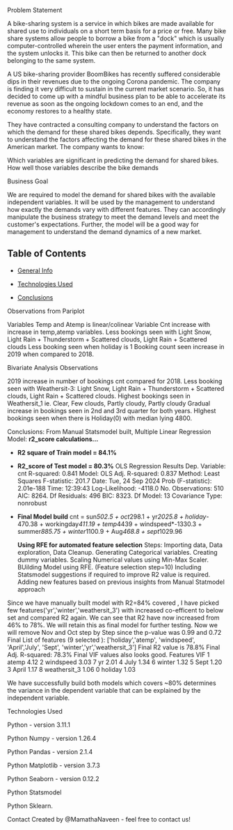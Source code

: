 Problem Statement

A bike-sharing system is a service in which bikes are made available for shared use to individuals on a short term basis for a price or free. Many bike share systems allow people to borrow a bike from a "dock" which is usually computer-controlled wherein the user enters the payment information, and the system unlocks it. This bike can then be returned to another dock belonging to the same system.

A US bike-sharing provider BoomBikes has recently suffered considerable dips in their revenues due to the ongoing Corona pandemic. The company is finding it very difficult to sustain in the current market scenario. So, it has decided to come up with a mindful business plan to be able to accelerate its revenue as soon as the ongoing lockdown comes to an end, and the economy restores to a healthy state.

They have contracted a consulting company to understand the factors on which the demand for these shared bikes depends. Specifically, they want to understand the factors affecting the demand for these shared bikes in the American market. The company wants to know:

Which variables are significant in predicting the demand for shared bikes. How well those variables describe the bike demands

Business Goal

We are required to model the demand for shared bikes with the available independent variables. It will be used by the management to understand how exactly the demands vary with different features. They can accordingly manipulate the business strategy to meet the demand levels and meet the customer's expectations. Further, the model will be a good way for management to understand the demand dynamics of a new market.


## Table of Contents
* [General Info](#general-information)
  
  
* [Technologies Used](#technologies-used)
  
* [Conclusions](#conclusions)
  
Observations from Pariplot

Variables Temp and Atemp is linear/colinear
Variable Cnt increase with increase in temp,atemp variables.
Less bookings seen with Light Snow, Light Rain + Thunderstorm + Scattered clouds, Light Rain + Scattered clouds
Less booking seen when holiday is 1
Booking count seen increase in 2019 when compared to 2018.

Bivariate Analysis Observations

2019 increase in number of bookings cnt compared for 2018.
Less booking seen with Weathersit-3: Light Snow, Light Rain + Thunderstorm + Scattered clouds, Light Rain + Scattered clouds. Highest bookings seen in Weathersit_1 ie. Clear, Few clouds, Partly cloudy, Partly cloudy
Gradual increase in bookings seen in 2nd and 3rd quarter for both years.
HIghest bookings seen when there is Holiday(0) with median lying 4800.

Conclusions: 
From Manual Statsmodel built, Multiple Linear Regression Model:
**r2_score calculations...**
- **R2 square of Train model = 84.1%**
- **R2_score of Test model = 80.3%**
  OLS Regression Results
  Dep. Variable: cnt R-squared: 0.841
  Model: OLS Adj. R-squared: 0.837
  Method: Least Squares F-statistic: 201.7
  Date: Tue, 24 Sep 2024 Prob (F-statistic): 2.01e-188
  Time: 12:39:43 Log-Likelihood: -4118.0
  No. Observations: 510 AIC: 8264.
  Df Residuals: 496 BIC: 8323.
  Df Model: 13
  Covariance Type: nonrobust
  
- **Final Model build**
    cnt = sun*502.5 + oct*298.1 + yr*2025.8 + holiday*-470.38 + workingday*411.19 + temp*4439 + windspeed*-1330.3 + summer*885.75 + winter*1100.9 + Aug*468.8 + sept*1029.96

  **Using RFE for automated feature selection**
  Steps:
    Importing data, Data exploration, Data Cleanup.
    Generating Categorical variables.
    Creating dummy variables.
    Scaling Numerical values using Min-Max Scaler.
    BUilding Model using RFE. (Feature selection step=10)
    Including Statsmodel suggestions if required to improve R2 value is required.
  Adding new features based on previous insights from Manual Statmodel approach

Since we have manually built model with R2=84% covered , I have picked few features('yr','winter','weathersit_3') with increased co-efficent to below set and compared R2 again. We can see that R2 have now increased from 46% to 78%. We will retain this as final model for further testing.
Now we will remove Nov and Oct step by Step since the p-value was 0.99 and 0.72
Final List of features (9 selected ): ['holiday','atemp', 'windspeed', 'April','July', 'Sept', 'winter','yr','weathersit_3']
Final R2 value is 78.8%
Final Adj. R-squared: 78.3%
Final VIF values also looks good. Features VIF
1 atemp 4.12
2 windspeed 3.03
7 yr 2.01
4 July 1.34
6 winter 1.32
5 Sept 1.20
3 April 1.17
8 weathersit_3 1.06
0 holiday 1.03

  We have successfully build both models which covers ~80% determines the variance in the dependent variable that can be explained by the independent variable.

  
Technologies Used

Python - version 3.11.1

Python Numpy - version 1.26.4

Python Pandas - version 2.1.4

Python Matplotlib - version 3.7.3

Python Seaborn - version 0.12.2

Python Statsmodel

Python Sklearn.

Contact
Created by @MamathaNaveen - feel free to contact us!
